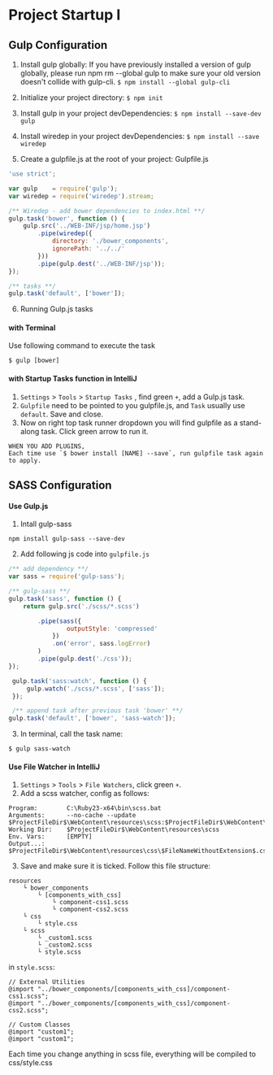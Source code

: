 # Project Startup I

## Gulp Configuration
1. Install gulp globally:
If you have previously installed a version of gulp globally, please run npm rm --global gulp to make sure your old version doesn't collide with gulp-cli.
`$ npm install --global gulp-cli`


2. Initialize your project directory:
`$ npm init`


3. Install gulp in your project devDependencies:
```$ npm install --save-dev gulp```

4. Install wiredep in your project devDependencies:
```$ npm install --save wiredep```

5. Create a gulpfile.js at the root of your project:
Gulpfile.js
```javascript
'use strict';

var gulp 	= require('gulp');
var wiredep = require('wiredep').stream;

/** Wiredep - add bower dependencies to index.html **/
gulp.task('bower', function () {
    gulp.src('../WEB-INF/jsp/home.jsp')
        .pipe(wiredep({
            directory: './bower_components',
            ignorePath: '../../'
        }))
        .pipe(gulp.dest('../WEB-INF/jsp'));
});

/** tasks **/
gulp.task('default', ['bower']);
```

6. Running Gulp.js tasks
#### with Terminal
Use following command to execute the task
```
$ gulp [bower]
```
#### with Startup Tasks function in IntelliJ
1. `Settings` > `Tools` > `Startup Tasks` , find green `+`, add a Gulp.js task. 
2. `Gulpfile` need to be pointed to you gulpfile.js, and `Task` usually use `default`. Save and close.
3. Now on right top task runner dropdown you will find gulpfile as a stand-along task. Click green arrow to run it.

```
WHEN YOU ADD PLUGINS,
Each time use `$ bower install [NAME] --save`, run gulpfile task again to apply.
```

## SASS Configuration
#### Use Gulp.js
1. Intall gulp-sass
```
npm install gulp-sass --save-dev
```
2. Add following js code into `gulpfile.js`
```javascript
/** add dependency **/
var sass = require('gulp-sass');

/** gulp-sass **/
gulp.task('sass', function () {
    return gulp.src('./scss/*.scss')

        .pipe(sass({
                outputStyle: 'compressed'
            })
            .on('error', sass.logError)
        )
        .pipe(gulp.dest('./css'));
});

 gulp.task('sass:watch', function () {
     gulp.watch('./scss/*.scss', ['sass']);
 });

 /** append task after previous task 'bower' **/
gulp.task('default', ['bower', 'sass-watch']);
```
3. In terminal, call the task name:
```
$ gulp sass-watch
```
#### Use File Watcher in IntelliJ
1. `Settings` > `Tools` > `File Watchers`, click green `+`.
2. Add a scss watcher, config as follows: 
```
Program:		C:\Ruby23-x64\bin\scss.bat
Arguments:		--no-cache --update $ProjectFileDir$\WebContent\resources\scss:$ProjectFileDir$\WebContent\resources\css
Working Dir:	$ProjectFileDir$\WebContent\resources\scss
Env. Vars:		[EMPTY]
Output...: 		$ProjectFileDir$\WebContent\resources\css\$FileNameWithoutExtension$.css:$ProjectFileDir$\WebContent\resources\css\$FileNameWithoutExtension$.css.map
```
3. Save and make sure it is ticked. Follow this file structure:
```
resources
	└ bower_components
		└ [components_with_css]
			└ component-css1.scss
			└ component-css2.scss
	└ css
		└ style.css
	└ scss
		└ _custom1.scss
		└ _custom2.scss
		└ style.scss 
```
in `style.scss`:
```
// External Utilities
@import "../bower_components/[components_with_css]/component-css1.scss";
@import "../bower_components/[components_with_css]/component-css2.scss";

// Custom Classes
@import "custom1";
@import "custom1";
```

Each time you change anything in scss file, everything will be compiled to css/style.css